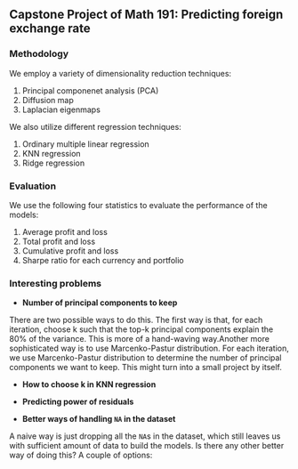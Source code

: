 ## Capstone Project of Math 191: Predicting foreign exchange rate

### Methodology
We employ a variety of dimensionality reduction techniques:

1. Principal componenet analysis (PCA)
2. Diffusion map
3. Laplacian eigenmaps

We also utilize different regression techniques:

1. Ordinary multiple linear regression
2. KNN regression
3. Ridge regression

### Evaluation

We use the following four statistics to evaluate the performance of the models:

1. Average profit and loss
2. Total profit and loss
3. Cumulative profit and loss
4. Sharpe ratio for each currency and portfolio

### Interesting problems
- **Number of principal components to keep**

There are two possible ways to do this. The first way is that, for each iteration, choose k such that the top-k principal components explain the 80% of the variance. This is more of a hand-waving way.Another more sophisticated way is to use Marcenko-Pastur distribution. For each iteration, we use Marcenko-Pastur distribution to determine the number of principal components we want to keep. This might turn into a small project by itself.

- **How to choose k in KNN regression**

- **Predicting power of residuals**

- **Better ways of handling `NA` in the dataset**

A naive way is just dropping all the `NA`s in the dataset, which still leaves us with sufficient amount of data to build the models. Is there any other better way of doing this? A couple of options: